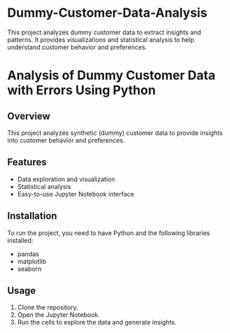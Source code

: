 # Dummy-Customer-Data-Analysis
This project analyzes dummy customer data to extract insights and patterns. It provides visualizations and statistical analysis to help understand customer behavior and preferences. 

# Analysis of Dummy Customer Data with Errors Using Python 
## Overview
This project analyzes synthetic (dummy) customer data to provide insights into customer behavior and preferences.

## Features
- Data exploration and visualization
- Statistical analysis
- Easy-to-use Jupyter Notebook interface

## Installation
To run the project, you need to have Python and the following libraries installed:
- pandas
- matplotlib
- seaborn

## Usage
1. Clone the repository.
2. Open the Jupyter Notebook.
3. Run the cells to explore the data and generate insights.


